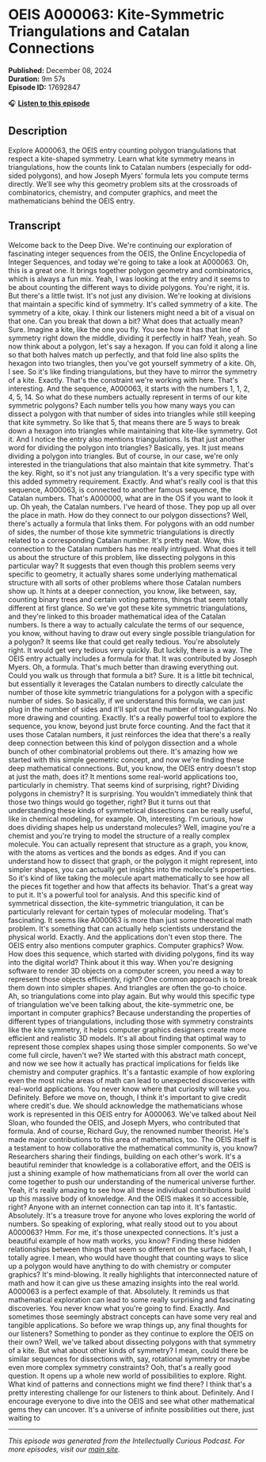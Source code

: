 # OEIS A000063: Kite-Symmetric Triangulations and Catalan Connections

**Published:** December 08, 2024  
**Duration:** 9m 57s  
**Episode ID:** 17692847

🎧 **[Listen to this episode](https://intellectuallycurious.buzzsprout.com/2529712/episodes/17692847-oeis-a000063-kite-symmetric-triangulations-and-catalan-connections)**

## Description

Explore A000063, the OEIS entry counting polygon triangulations that respect a kite-shaped symmetry. Learn what kite symmetry means in triangulations, how the counts link to Catalan numbers (especially for odd-sided polygons), and how Joseph Myers’ formula lets you compute terms directly. We’ll see why this geometry problem sits at the crossroads of combinatorics, chemistry, and computer graphics, and meet the mathematicians behind the OEIS entry.

## Transcript

Welcome back to the Deep Dive. We're continuing our exploration of fascinating integer sequences from the OEIS, the Online Encyclopedia of Integer Sequences, and today we're going to take a look at A000063. Oh, this is a great one. It brings together polygon geometry and combinatorics, which is always a fun mix. Yeah, I was looking at the entry and it seems to be about counting the different ways to divide polygons. You're right, it is. But there's a little twist. It's not just any division. We're looking at divisions that maintain a specific kind of symmetry. It's called symmetry of a kite. The symmetry of a kite, okay. I think our listeners might need a bit of a visual on that one. Can you break that down a bit? What does that actually mean? Sure. Imagine a kite, like the one you fly. You see how it has that line of symmetry right down the middle, dividing it perfectly in half? Yeah, yeah. So now think about a polygon, let's say a hexagon. If you can fold it along a line so that both halves match up perfectly, and that fold line also splits the hexagon into two triangles, then you've got yourself symmetry of a kite. Oh, I see. So it's like finding triangulations, but they have to mirror the symmetry of a kite. Exactly. That's the constraint we're working with here. That's interesting. And the sequence, A000063, it starts with the numbers 1, 1, 2, 4, 5, 14. So what do these numbers actually represent in terms of our kite symmetric polygons? Each number tells you how many ways you can dissect a polygon with that number of sides into triangles while still keeping that kite symmetry. So like that 5, that means there are 5 ways to break down a hexagon into triangles while maintaining that kite-like symmetry. Got it. And I notice the entry also mentions triangulations. Is that just another word for dividing the polygon into triangles? Basically, yes. It just means dividing a polygon into triangles. But of course, in our case, we're only interested in the triangulations that also maintain that kite symmetry. That's the key. Right, so it's not just any triangulation. It's a very specific type with this added symmetry requirement. Exactly. And what's really cool is that this sequence, A000063, is connected to another famous sequence, the Catalan numbers. That's A000000, what are in the OS if you want to look it up. Oh yeah, the Catalan numbers. I've heard of those. They pop up all over the place in math. How do they connect to our polygon dissections? Well, there's actually a formula that links them. For polygons with an odd number of sides, the number of those kite symmetric triangulations is directly related to a corresponding Catalan number. It's pretty neat. Wow, this connection to the Catalan numbers has me really intrigued. What does it tell us about the structure of this problem, like dissecting polygons in this particular way? It suggests that even though this problem seems very specific to geometry, it actually shares some underlying mathematical structure with all sorts of other problems where those Catalan numbers show up. It hints at a deeper connection, you know, like between, say, counting binary trees and certain voting patterns, things that seem totally different at first glance. So we've got these kite symmetric triangulations, and they're linked to this broader mathematical idea of the Catalan numbers. Is there a way to actually calculate the terms of our sequence, you know, without having to draw out every single possible triangulation for a polygon? It seems like that could get really tedious. You're absolutely right. It would get very tedious very quickly. But luckily, there is a way. The OEIS entry actually includes a formula for that. It was contributed by Joseph Myers. Oh, a formula. That's much better than drawing everything out. Could you walk us through that formula a bit? Sure. It is a little bit technical, but essentially it leverages the Catalan numbers to directly calculate the number of those kite symmetric triangulations for a polygon with a specific number of sides. So basically, if we understand this formula, we can just plug in the number of sides and it'll spit out the number of triangulations. No more drawing and counting. Exactly. It's a really powerful tool to explore the sequence, you know, beyond just brute force counting. And the fact that it uses those Catalan numbers, it just reinforces the idea that there's a really deep connection between this kind of polygon dissection and a whole bunch of other combinatorial problems out there. It's amazing how we started with this simple geometric concept, and now we're finding these deep mathematical connections. But, you know, the OEIS entry doesn't stop at just the math, does it? It mentions some real-world applications too, particularly in chemistry. That seems kind of surprising, right? Dividing polygons in chemistry? It is surprising. You wouldn't immediately think that those two things would go together, right? But it turns out that understanding these kinds of symmetrical dissections can be really useful, like in chemical modeling, for example. Oh, interesting. I'm curious, how does dividing shapes help us understand molecules? Well, imagine you're a chemist and you're trying to model the structure of a really complex molecule. You can actually represent that structure as a graph, you know, with the atoms as vertices and the bonds as edges. And if you can understand how to dissect that graph, or the polygon it might represent, into simpler shapes, you can actually get insights into the molecule's properties. So it's kind of like taking the molecule apart mathematically to see how all the pieces fit together and how that affects its behavior. That's a great way to put it. It's a powerful tool for analysis. And this specific kind of symmetrical dissection, the kite-symmetric triangulation, it can be particularly relevant for certain types of molecular modeling. That's fascinating. It seems like A000063 is more than just some theoretical math problem. It's something that can actually help scientists understand the physical world. Exactly. And the applications don't even stop there. The OEIS entry also mentions computer graphics. Computer graphics? Wow. How does this sequence, which started with dividing polygons, find its way into the digital world? Think about it this way. When you're designing software to render 3D objects on a computer screen, you need a way to represent those objects efficiently, right? One common approach is to break them down into simpler shapes. And triangles are often the go-to choice. Ah, so triangulations come into play again. But why would this specific type of triangulation we've been talking about, the kite-symmetric one, be important in computer graphics? Because understanding the properties of different types of triangulations, including those with symmetry constraints like the kite symmetry, it helps computer graphics designers create more efficient and realistic 3D models. It's all about finding that optimal way to represent those complex shapes using those simpler components. So we've come full circle, haven't we? We started with this abstract math concept, and now we see how it actually has practical implications for fields like chemistry and computer graphics. It's a fantastic example of how exploring even the most niche areas of math can lead to unexpected discoveries with real-world applications. You never know where that curiosity will take you. Definitely. Before we move on, though, I think it's important to give credit where credit's due. We should acknowledge the mathematicians whose work is represented in this OEIS entry for A000063. We've talked about Neil Sloan, who founded the OEIS, and Joseph Myers, who contributed that formula. And of course, Richard Guy, the renowned number theorist. He's made major contributions to this area of mathematics, too. The OEIS itself is a testament to how collaborative the mathematical community is, you know? Researchers sharing their findings, building on each other's work. It's a beautiful reminder that knowledge is a collaborative effort, and the OEIS is just a shining example of how mathematicians from all over the world can come together to push our understanding of the numerical universe further. Yeah, it's really amazing to see how all these individual contributions build up this massive body of knowledge. And the OEIS makes it so accessible, right? Anyone with an internet connection can tap into it. It's fantastic. Absolutely. It's a treasure trove for anyone who loves exploring the world of numbers. So speaking of exploring, what really stood out to you about A000063? Hmm. For me, it's those unexpected connections. It's just a beautiful example of how math works, you know? Finding these hidden relationships between things that seem so different on the surface. Yeah, I totally agree. I mean, who would have thought that counting ways to slice up a polygon would have anything to do with chemistry or computer graphics? It's mind-blowing. It really highlights that interconnected nature of math and how it can give us these amazing insights into the real world. A000063 is a perfect example of that. Absolutely. It reminds us that mathematical exploration can lead to some really surprising and fascinating discoveries. You never know what you're going to find. Exactly. And sometimes those seemingly abstract concepts can have some very real and tangible applications. So before we wrap things up, any final thoughts for our listeners? Something to ponder as they continue to explore the OEIS on their own? Well, we've talked about dissecting polygons with that symmetry of a kite. But what about other kinds of symmetry? I mean, could there be similar sequences for dissections with, say, rotational symmetry or maybe even more complex symmetry constraints? Ooh, that's a really good question. It opens up a whole new world of possibilities to explore. Right. What kind of patterns and connections might we find there? I think that's a pretty interesting challenge for our listeners to think about. Definitely. And I encourage everyone to dive into the OEIS and see what other mathematical gems they can uncover. It's a universe of infinite possibilities out there, just waiting to

---
*This episode was generated from the Intellectually Curious Podcast. For more episodes, visit our [main site](https://intellectuallycurious.buzzsprout.com).*
